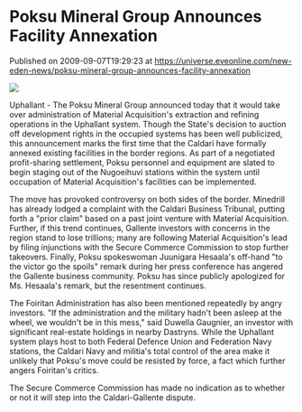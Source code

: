 # Poksu Mineral Group Announces Facility Annexation
Published on 2009-09-07T19:29:23 at https://universe.eveonline.com/new-eden-news/poksu-mineral-group-announces-facility-annexation

![](http://www.eve-mercury.net/images/mercurybanner.png)  
  
Uphallant - The Poksu Mineral Group announced today that it would take over administration of Material Acquisition's extraction and refining operations in the Uphallant system. Though the State's decision to auction off development rights in the occupied systems has been well publicized, this announcement marks the first time that the Caldari have formally annexed existing facilities in the border regions. As part of a negotiated profit-sharing settlement, Poksu personnel and equipment are slated to begin staging out of the Nugoeihuvi stations within the system until occupation of Material Acquisition's facilities can be implemented.

The move has provoked controversy on both sides of the border. Minedrill has already lodged a complaint with the Caldari Business Tribunal, putting forth a "prior claim" based on a past joint venture with Material Acquisition. Further, if this trend continues, Gallente investors with concerns in the region stand to lose trillions; many are following Material Acquisition's lead by filing injunctions with the Secure Commerce Commission to stop further takeovers. Finally, Poksu spokeswoman Juunigara Hesaala's off-hand "to the victor go the spoils" remark during her press conference has angered the Gallente business community. Poksu has since publicly apologized for Ms. Hesaala's remark, but the resentment continues.

The Foiritan Administration has also been mentioned repeatedly by angry investors. "If the administration and the military hadn't been asleep at the wheel, we wouldn't be in this mess," said Duwella Gaugnier, an investor with significant real-estate holdings in nearby Dastryns. While the Uphallant system plays host to both Federal Defence Union and Federation Navy stations, the Caldari Navy and militia's total control of the area make it unlikely that Poksu's move could be resisted by force, a fact which further angers Foiritan's critics.

The Secure Commerce Commission has made no indication as to whether or not it will step into the Caldari-Gallente dispute.
